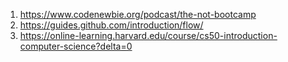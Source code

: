  1. https://www.codenewbie.org/podcast/the-not-bootcamp
  2. https://guides.github.com/introduction/flow/
  3. https://online-learning.harvard.edu/course/cs50-introduction-computer-science?delta=0
